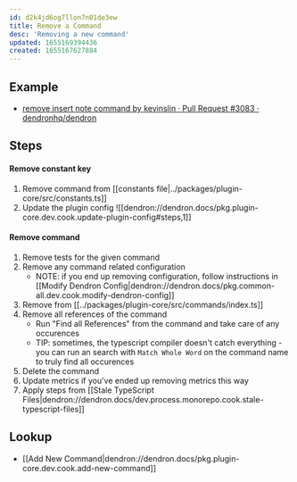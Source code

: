 ```yaml
---
id: d2k4jd6og7llon7n01de3ew
title: Remove a Command
desc: 'Removing a new command'
updated: 1655169394436
created: 1655167627884
---
```


## Example 
- [remove insert note command by kevinslin · Pull Request #3083 · dendronhq/dendron](https://github.com/dendronhq/dendron/pull/3083)

## Steps

#### Remove constant key
1. Remove command from [[constants file|../packages/plugin-core/src/constants.ts]]
1. Update the plugin config
![[dendron://dendron.docs/pkg.plugin-core.dev.cook.update-plugin-config#steps,1]]

#### Remove command
1. Remove tests for the given command
1. Remove any command related configuration
    - NOTE: if you end up removing configuration, follow instructions in [[Modify Dendron Config|dendron://dendron.docs/pkg.common-all.dev.cook.modify-dendron-config]]
1. Remove from [[../packages/plugin-core/src/commands/index.ts]]
1. Remove all references of the command
    - Run "Find all References" from the command and take care of any occurences
    - TIP: sometimes, the typescript compiler doesn't catch everything - you can run an search with `Match Whole Word` on the command name to truly find all occurences
1. Delete the command
1. Update metrics if you've ended up removing metrics this way
1. Apply steps from [[Stale TypeScript Files|dendron://dendron.docs/dev.process.monorepo.cook.stale-typescript-files]]

## Lookup
- [[Add New Command|dendron://dendron.docs/pkg.plugin-core.dev.cook.add-new-command]]